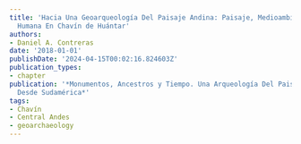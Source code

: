 ```yaml
---
title: 'Hacia Una Geoarqueología Del Paisaje Andina: Paisaje, Medioambiente, y Acción
  Humana En Chavín de Huántar'
authors:
- Daniel A. Contreras
date: '2018-01-01'
publishDate: '2024-04-15T00:02:16.824603Z'
publication_types:
- chapter
publication: '*Monumentos, Ancestros y Tiempo. Una Arqueología Del Paisaje Hacia y
  Desde Sudamérica*'
tags: 
- Chavín
- Central Andes
- geoarchaeology
---
```

